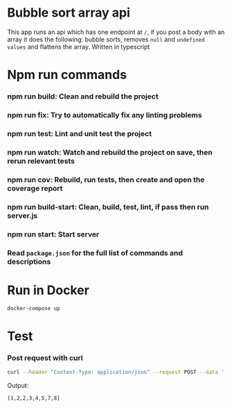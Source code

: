 # Bubble sort array api
This app runs an api which has one endpoint at `/`, if you post a body with an array it does the following:
bubble sorts, removes `null` and `undefined values` and flattens the array.
Written in typescript

# Npm run commands
### npm run build: Clean and rebuild the project
### npm run fix: Try to automatically fix any linting problems
### npm run test: Lint and unit test the project
### npm run watch: Watch and rebuild the project on save, then rerun relevant tests
### npm run cov: Rebuild, run tests, then create and open the coverage report
### npm run build-start: Clean, build, test, lint, if pass then run server.js
### npm run start: Start server

### Read `package.json` for the full list of commands and descriptions

# Run in Docker 
```
docker-compose up
```

# Test 
### Post request with curl
```bash
curl --header "Content-Type: application/json" --request POST --data '[1, 3, 8, 5, [[2], 7], null, 4,2]' http://localhost:3000/
```

Output:
```
[1,2,2,3,4,5,7,8]
```
